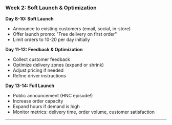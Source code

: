 ### Week 2: Soft Launch & Optimization

**Day 8-10: Soft Launch**
- Announce to existing customers (email, social, in-store)
- Offer launch promo: "Free delivery on first order"
- Limit orders to 10-20 per day initially

**Day 11-12: Feedback & Optimization**
- Collect customer feedback
- Optimize delivery zones (expand or shrink)
- Adjust pricing if needed
- Refine driver instructions

**Day 13-14: Full Launch**
- Public announcement (HNC episode!)
- Increase order capacity
- Expand hours if demand is high
- Monitor metrics: delivery time, order volume, customer satisfaction

---
